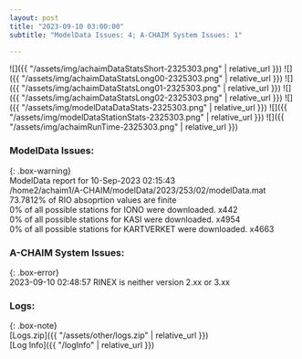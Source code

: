 ```yaml
---
layout: post
title: "2023-09-10 03:00:00"
subtitle: "ModelData Issues: 4; A-CHAIM System Issues: 1"

---
```


![]({{ "/assets/img/achaimDataStatsShort-2325303.png" | relative_url }})
![]({{ "/assets/img/achaimDataStatsLong00-2325303.png" | relative_url }})
![]({{ "/assets/img/achaimDataStatsLong01-2325303.png" | relative_url }})
![]({{ "/assets/img/achaimDataStatsLong02-2325303.png" | relative_url }})
![]({{ "/assets/img/modelDataDataStats-2325303.png" | relative_url }})
![]({{ "/assets/img/modelDataStationStats-2325303.png" | relative_url }})
![]({{ "/assets/img/achaimRunTime-2325303.png" | relative_url }})


### ModelData Issues:  
  
{: .box-warning}  
 ModelData report for 10-Sep-2023 02:15:43   
 /home2/achaim1/A-CHAIM/modelData/2023/253/02/modelData.mat   
 73.7812% of RIO absoprtion values are finite   
 0% of all possible stations for IONO were downloaded. x442   
 0% of all possible stations for KASI were downloaded. x4954   
 0% of all possible stations for KARTVERKET were downloaded. x4663   
  
### A-CHAIM System Issues:  
  
{: .box-error}  
2023-09-10 02:48:57 RINEX is neither version 2.xx or 3.xx  

### Logs:  
  
{: .box-note}  
[Logs.zip]({{ "/assets/other/logs.zip" | relative_url }})  
[Log Info]({{ "/logInfo" | relative_url }})  
